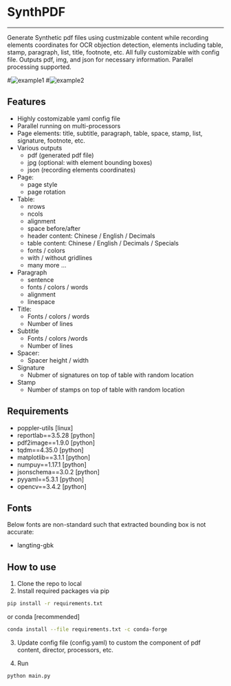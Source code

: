 # SynthPDF  
----
Generate Synthetic pdf files using custmizable content while recording elements coordinates for OCR objection detection, elements including table, stamp, paragraph, list, title, footnote, etc. All fully customizable with config file. Outputs pdf, img, and json for necessary information. Parallel processing supported. 



#![example1](https://github.com/SuperYuLu/SynthPDF/blob/master/examples/imgs/b3dcd5665a734aa18daf8bbbc174a5e3_ann.jpg)
#![example2](https://github.com/SuperYuLu/SynthPDF/blob/master/examples/imgs/f4606b8110a246d88afb83b6d365ae92_ann.jpg)

## Features

+ Highly costomizable yaml config file
+ Parallel running on multi-processors
+ Page elements: title, subtitle, paragraph, table, space, stamp, list, signature, footnote, etc.
+ Various outputs
  - pdf (generated  pdf file)
  - jpg (optional: with element bounding boxes)
  - json (recording elements coordinates)
+ Page:
  - page style
  - page rotation 
+ Table:
  - nrows
  - ncols
  - alignment
  - space before/after
  - header content: Chinese / English / Decimals
  - table content: Chinese / English / Decimals / Specials
  - fonts / colors
  - with / without gridlines
  - many more ...
+ Paragraph
  - sentence
  - fonts / colors / words
  - alignment
  - linespace
+ Title:
  - Fonts / colors / words 
  - Number of lines
+ Subtitle
  - Fonts / colors /words
  - Number of lines
+ Spacer:
  - Spacer height / width
+ Signature
  - Nubmer of signatures on top of table with random location 
+ Stamp
  - Number of stamps on top of table with random location 
## Requirements

+ poppler-utils [linux]
+ reportlab==3.5.28 [python]
+ pdf2image==1.9.0 [python]
+ tqdm==4.35.0 [python]
+ matplotlib==3.1.1 [python]
+ numpuy==1.17.1 [python]
+ jsonschema==3.0.2 [python]
+ pyyaml==5.3.1 [python]
+ opencv==3.4.2 [python]


## Fonts

Below fonts are non-standard such that extracted bounding box is not accurate:
+ langting-gbk

## How to use
1. Clone the repo to local
2. Install required packages
via pip
```bash
pip install -r requirements.txt
```
or conda [recommended]
```bash
conda install --file requirements.txt -c conda-forge
```
3. Update config file (config.yaml) to custom the component of pdf content, director, processors, etc. 

4. Run
```bash
python main.py
```
